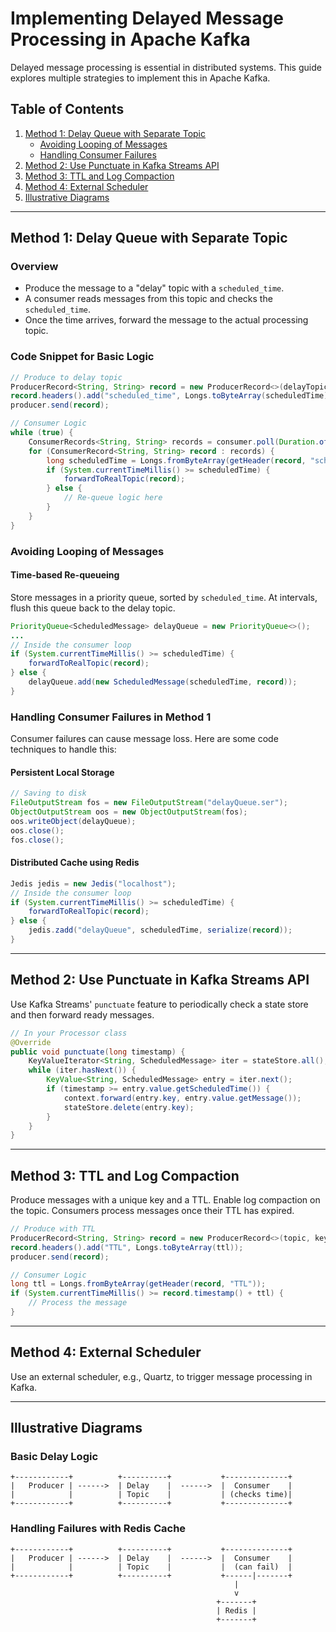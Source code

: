 # Implementing Delayed Message Processing in Apache Kafka

Delayed message processing is essential in distributed systems. This guide explores multiple strategies to implement this in Apache Kafka.

## Table of Contents

1. [Method 1: Delay Queue with Separate Topic](#method-1-delay-queue-with-separate-topic)
    - [Avoiding Looping of Messages](#avoiding-looping-of-messages)
    - [Handling Consumer Failures](#handling-consumer-failures-in-method-1)
2. [Method 2: Use Punctuate in Kafka Streams API](#method-2-use-punctuate-in-kafka-streams-api)
3. [Method 3: TTL and Log Compaction](#method-3-ttl-and-log-compaction)
4. [Method 4: External Scheduler](#method-4-external-scheduler)
5. [Illustrative Diagrams](#illustrative-diagrams)

---

## Method 1: Delay Queue with Separate Topic

### Overview

- Produce the message to a "delay" topic with a `scheduled_time`.
- A consumer reads messages from this topic and checks the `scheduled_time`.
- Once the time arrives, forward the message to the actual processing topic.

### Code Snippet for Basic Logic

```java
// Produce to delay topic
ProducerRecord<String, String> record = new ProducerRecord<>(delayTopic, key, value);
record.headers().add("scheduled_time", Longs.toByteArray(scheduledTime));
producer.send(record);

// Consumer Logic
while (true) {
    ConsumerRecords<String, String> records = consumer.poll(Duration.ofMillis(100));
    for (ConsumerRecord<String, String> record : records) {
        long scheduledTime = Longs.fromByteArray(getHeader(record, "scheduled_time"));
        if (System.currentTimeMillis() >= scheduledTime) {
            forwardToRealTopic(record);
        } else {
            // Re-queue logic here
        }
    }
}
```

### Avoiding Looping of Messages

#### Time-based Re-queueing

Store messages in a priority queue, sorted by `scheduled_time`. At intervals, flush this queue back to the delay topic.

```java
PriorityQueue<ScheduledMessage> delayQueue = new PriorityQueue<>();
...
// Inside the consumer loop
if (System.currentTimeMillis() >= scheduledTime) {
    forwardToRealTopic(record);
} else {
    delayQueue.add(new ScheduledMessage(scheduledTime, record));
}
```

### Handling Consumer Failures in Method 1

Consumer failures can cause message loss. Here are some code techniques to handle this:

#### Persistent Local Storage

```java
// Saving to disk
FileOutputStream fos = new FileOutputStream("delayQueue.ser");
ObjectOutputStream oos = new ObjectOutputStream(fos);
oos.writeObject(delayQueue);
oos.close();
fos.close();
```

#### Distributed Cache using Redis

```java
Jedis jedis = new Jedis("localhost");
// Inside the consumer loop
if (System.currentTimeMillis() >= scheduledTime) {
    forwardToRealTopic(record);
} else {
    jedis.zadd("delayQueue", scheduledTime, serialize(record));
}
```

---

## Method 2: Use Punctuate in Kafka Streams API

Use Kafka Streams' `punctuate` feature to periodically check a state store and then forward ready messages.

```java
// In your Processor class
@Override
public void punctuate(long timestamp) {
    KeyValueIterator<String, ScheduledMessage> iter = stateStore.all();
    while (iter.hasNext()) {
        KeyValue<String, ScheduledMessage> entry = iter.next();
        if (timestamp >= entry.value.getScheduledTime()) {
            context.forward(entry.key, entry.value.getMessage());
            stateStore.delete(entry.key);
        }
    }
}
```

---

## Method 3: TTL and Log Compaction

Produce messages with a unique key and a TTL. Enable log compaction on the topic. Consumers process messages once their TTL has expired.

```java
// Produce with TTL
ProducerRecord<String, String> record = new ProducerRecord<>(topic, key, value);
record.headers().add("TTL", Longs.toByteArray(ttl));
producer.send(record);

// Consumer Logic
long ttl = Longs.fromByteArray(getHeader(record, "TTL"));
if (System.currentTimeMillis() >= record.timestamp() + ttl) {
    // Process the message
}
```

---

## Method 4: External Scheduler

Use an external scheduler, e.g., Quartz, to trigger message processing in Kafka.

---

## Illustrative Diagrams

### Basic Delay Logic

```
+------------+          +----------+           +--------------+
|   Producer | ------>  | Delay    |  ------>  |  Consumer    |
|            |          | Topic    |           | (checks time)|
+------------+          +----------+           +--------------+
```

### Handling Failures with Redis Cache

```
+------------+          +----------+           +--------------+
|   Producer | ------>  | Delay    |  ------>  |  Consumer    |
|            |          | Topic    |           |  (can fail)  |
+------------+          +----------+           +------|-------+
                                                  |
                                                  v
                                              +-------+
                                              | Redis |
                                              +-------+
```

